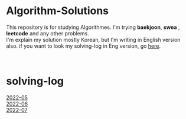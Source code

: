 # Algorithm-Solutions
This repository is for studying Algorithmes. I'm trying **baekjoon**, **swea** , **leetcode** and any other problems. <br>
I'm explain my solution mostly Korean, but I'm writing in English version also. if you want to look my solving-log in Eng version, go [here](./leetcode). <br>

<br>

# solving-log
[2022-05](./solving-log-2205.md)<br>
[2022-06](./solving-log-2206.md)<br>
[2022-07](./solving-log-2207.md)<br>


